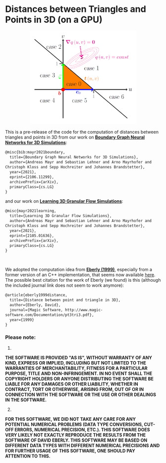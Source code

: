 # Distances between Triangles and Points in 3D (on a GPU)

<p align="center"> 
<img src="https://github.com/ml-jku/TPDistance/blob/main/triangle.png" height="300" alt="Triangle - Cases">
</p>


This is a pre-release of the code for the computation of distances between triangles and points in 3D from our work on [**Boundary Graph Neural Networks for 3D Simulations**](https://arxiv.org/abs/2106.11299):

    @misc{bib:mayr2021boundary,
      title={Boundary Graph Neural Networks for 3D Simulations},
      author={Andreas Mayr and Sebastian Lehner and Arno Mayrhofer and Christoph Kloss and Sepp Hochreiter and Johannes Brandstetter},
      year={2021},
      eprint={2106.11299},
      archivePrefix={arXiv},
      primaryClass={cs.LG}
    }

 and our work  on [**Learning 3D Granular Flow Simulations**](https://arxiv.org/abs/2105.01636):
 
    @misc{mayr2021learning, 
      title={Learning 3D Granular Flow Simulations}, 
      author={Andreas Mayr and Sebastian Lehner and Arno Mayrhofer and Christoph Kloss and Sepp Hochreiter and Johannes Brandstetter}, 
      year={2021}, 
      eprint={2105.01636}, 
      archivePrefix={arXiv}, 
      primaryClass={cs.LG} 
    }

<br>

We adopted the computation idea from [**Eberly (1999)**](https://www.geometrictools.com/Documentation/DistancePoint3Triangle3.pdf), especially 
from a former version of an C++ implementation, that seems now available [here](https://www.geometrictools.com/GTE/Mathematics/DistPointTriangleExact.h). The possible best citation for the work of Eberly (we found) is this (although the included journal link does not seem to work anymore):

    @article{eberly1999distance,
      title={Distance between point and triangle in 3D},
      author={Eberly, David},
      journal={Magic Software, http://www.magic-software.com/Documentation/pt3tri3.pdf},
      year={1999}
    }
    


### Please note:
1. 
**THE SOFTWARE IS PROVIDED "AS IS", WITHOUT WARRANTY OF ANY KIND, EXPRESS OR
IMPLIED, INCLUDING BUT NOT LIMITED TO THE WARRANTIES OF MERCHANTABILITY,
FITNESS FOR A PARTICULAR PURPOSE, TITLE AND NON-INFRINGEMENT. IN NO EVENT
SHALL THE COPYRIGHT HOLDERS OR ANYONE DISTRIBUTING THE SOFTWARE BE LIABLE
FOR ANY DAMAGES OR OTHER LIABILITY, WHETHER IN CONTRACT, TORT OR OTHERWISE,
ARISING FROM, OUT OF OR IN CONNECTION WITH THE SOFTWARE OR THE USE OR OTHER
DEALINGS IN THE SOFTWARE.**

2.
**FOR THIS SOFTWARE, WE DID NOT TAKE ANY CARE FOR ANY POTENTIAL 
NUMERICAL PROBLEMS (DATA TYPE CONVERSIONS, CUT-OFF ERRORS, 
NUMERICAL PRECISION, ETC.). THIS SOFTWARE DOES VERY LIKELY 
NOT EXACTLY REPRODUCE THE RESULTS FROM THE SOFTWARE OF 
DAVID EBERLY. THIS SOFTWARE MAY BE BASED ON DIFFERENT DATA TYPES
WITH DIFFERENT NUMERICAL PRECISIONS AND FOR FURTHER USAGE OF THIS
SOFTWARE, ONE SHOULD PAY ATTENTION TO THIS.**


